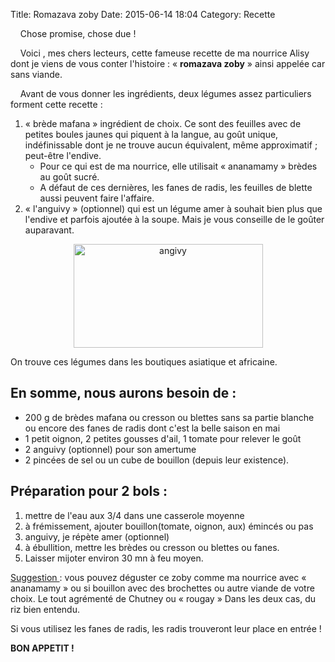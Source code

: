 Title: Romazava zoby
Date: 2015-06-14 18:04
Category: Recette

&nbsp;&nbsp;&nbsp;&nbsp;Chose promise, chose due !

&nbsp;&nbsp;&nbsp;&nbsp;Voici , mes chers lecteurs, cette fameuse recette de ma nourrice Alisy dont je viens de vous conter l'histoire : « **romazava zoby** » ainsi appelée car sans viande.
</span>

&nbsp;&nbsp;&nbsp;&nbsp;Avant de vous donner les ingrédients, deux légumes assez particuliers forment cette recette :

1. « brède mafana » ingrédient de choix. Ce sont des feuilles avec de petites boules jaunes qui piquent à la langue, au goût unique, indéfinissable dont je ne trouve aucun équivalent, même approximatif ; peut-être l'endive.
    - Pour ce qui est de ma nourrice, elle utilisait « ananamamy » brèdes au goût sucré.
    - A défaut de ces dernières, les fanes de radis, les feuilles de blette aussi peuvent faire l'affaire.
2. « l'anguivy » (optionnel) qui est un légume amer à souhait bien plus que l'endive et parfois ajoutée à la soupe. Mais je vous conseille de le goûter auparavant.
<p style="text-align: center;"><img src="http://t1.gstatic.com/images?q=tbn:ANd9GcTkZw-cSzHnqEhepHefuPIOjMj7PwS7ViK79c_akm2KGpzcy6CTvW_mo3Atsw" alt="angivy" width="303" height="166" /></p>

On trouve ces légumes dans les boutiques asiatique et africaine.

En somme, nous aurons besoin de :
---------------------------------
- 200 g de  brèdes mafana ou cresson ou blettes sans sa partie blanche ou encore des fanes de radis dont c'est la belle saison en mai
- 1 petit oignon, 2 petites gousses d'ail, 1 tomate pour relever le goût
- 2 anguivy (optionnel) pour son amertume
- 2 pincées de sel ou un cube de bouillon (depuis leur existence).

Préparation pour 2 bols :
-------------------------
1. mettre de l'eau aux 3/4 dans une casserole moyenne
2. à frémissement, ajouter bouillon(tomate, oignon, aux) émincés ou pas
3. anguivy, je répète amer (optionnel)
4. à ébullition, mettre les brèdes ou cresson ou blettes ou fanes.
5. Laisser mijoter environ 30 mn à feu moyen.

<u>Suggestion </u>: vous pouvez déguster ce zoby comme ma nourrice avec « ananamamy » ou si bouillon avec des brochettes ou autre viande de votre choix. Le tout agrémenté de Chutney ou « rougay »
Dans les deux cas, du riz bien entendu.

Si vous utilisez les fanes de radis, les radis trouveront leur place en entrée !

**BON APPETIT !**
